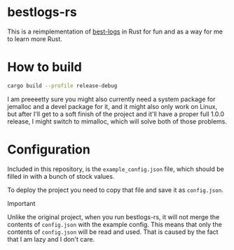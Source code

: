 # bestlogs-rs

This is a reimplementation of [best-logs](https://github.com/ZonianMidian/best-logs) in Rust for fun and as a way for me to learn more Rust.

# How to build

```sh
cargo build --profile release-debug
```

I am preeeetty sure you might also currently need a system package for jemalloc and a devel package for it, and it might also only work on Linux, but after I'll get to a soft finish of the project and it'll have a proper full 1.0.0 release, I might switch to mimalloc, which will solve both of those problems.  

# Configuration
Included in this repository, is the `example_config.json` file, which should be filled in with a bunch of stock values. 

To deploy the project you need to copy that file and save it as `config.json`.

> [!IMPORTANT]
> Unlike the original project, when you run bestlogs-rs, it will not merge the contents of `config.json` with the example config. 
> This means that only the contents of `config.json` will be read and used. That is caused by the fact that I am lazy and I don't care.
